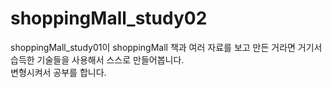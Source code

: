 # shoppingMall_study02
shoppingMall_study01이 shoppingMall 책과 여러 자료를 보고 만든 거라면 거기서 습득한 기술들을 사용해서 스스로 만들어봅니다. <br/>
변형시켜서 공부를 합니다.
